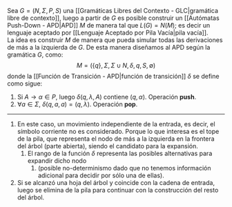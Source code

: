 Sea $G = (N, \Sigma, P, S)$ una [[Gramáticas Libres del Contexto - GLC|gramática libre de contexto]], luego a partir de $G$ es posible construir un [[Autómatas Push-Down - APD|APD]] $M$ de manera tal que $L(G) = N(M)$; es decir un lenguaje aceptado por [[Lenguaje Aceptado por Pila Vacía|pila vacía]].  
La idea es construir $M$ de manera que pueda simular todas las derivaciones de más a la izquierda de $G$. De esta manera diseñamos al APD según la gramática $G$, como:
$$M = (\{q\}, \Sigma, \Sigma \cup N, \delta, q, S, \emptyset)$$
donde la [[Función de Transición - APD|función de transición]] $\delta$ se define como sigue:
1. Si $A \rightarrow \alpha \in P$, luego $\delta(q, \lambda, A)$ contiene $(q, \alpha)$. Operación **push**.
2. $\forall a \in \Sigma$, $\delta(q, a, a) = {(q, \lambda)}$. Operación **pop**.
***
1. En este caso, un movimiento independiente de la entrada, es decir, el símbolo corriente no es considerado. Porque lo que interesa es el tope de la pila, que representa el nodo de más a la izquierda en la frontera del árbol (parte abierta), siendo el candidato para la expansión. 
	1. El rango de la función $\delta$ representa las posibles alternativas para expandir dicho nodo 
		1. (posible no-determinismo dado que no tenemos información adicional para decidir por sólo una de ellas).
2. Si se alcanzó una hoja del árbol y coincide con la cadena de entrada, luego se elimina de la pila para continuar con la construcción del resto del árbol.